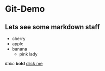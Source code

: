 # Git-Demo

## Lets see some markdown staff
 - cherry
 - apple
 - banana
   - pink lady

_italic_
__bold__
[click me](https://dir.bg)
